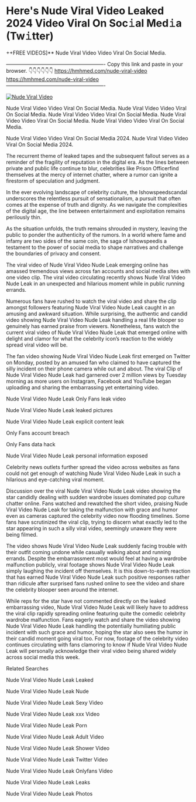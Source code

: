 # Here's Nude Viral Video Leaked 2024 Video Viral On Soc𝚒al Med𝚒a (Tw𝚒tter)

++FREE VIDEOS]** Nude Viral Video Video Viral On Social Media.

———————————————————-
Copy this link and paste in your browser.
👇👇👇👇👇👇
https://hmhmed.com/nude-viral-video
https://hmhmed.com/nude-viral-video
———————————————————-

[![Nude Viral Video](https://i.imgur.com/dJHk4Zq.gif)](https://hmhmed.com/nude-viral-video)

Nude Viral Video Video Viral On Social Media. Nude Viral Video Video Viral On Social Media. Nude Viral Video Video Viral On Social Media. Nude Viral Video Video Viral On Social Media. Nude Viral Video Video Viral On Social Media.

Nude Viral Video Video Viral On Social Media 2024. Nude Viral Video Video Viral On Social Media 2024.

The recurrent theme of leaked tapes and the subsequent fallout serves as a reminder of the fragility of reputation in the digital era. As the lines between private and public life continue to blur, celebrities like Prison Officerfind themselves at the mercy of internet chatter, where a rumor can ignite a firestorm of speculation and judgment.

In the ever evolving landscape of celebrity culture, the Ishowspeedscandal underscores the relentless pursuit of sensationalism, a pursuit that often comes at the expense of truth and dignity. As we navigate the complexities of the digital age, the line between entertainment and exploitation remains perilously thin.

As the situation unfolds, the truth remains shrouded in mystery, leaving the public to ponder the authenticity of the rumors. In a world where fame and infamy are two sides of the same coin, the saga of Ishowspeedis a testament to the power of social media to shape narratives and challenge the boundaries of privacy and consent.

The viral video of Nude Viral Video Nude Leak emerging online has amassed tremendous views across fan accounts and social media sites with one video clip. The viral video circulating recently shows Nude Viral Video Nude Leak in an unexpected and hilarious moment while in public running errands.

Numerous fans have rushed to watch the viral video and share the clip amongst followers featuring Nude Viral Video Nude Leak caught in an amusing and awkward situation. While surprising, the authentic and candid video showing Nude Viral Video Nude Leak handling a real life blooper so genuinely has earned praise from viewers. Nonetheless, fans watch the current viral video of Nude Viral Video Nude Leak that emerged online with delight and clamor for what the celebrity icon’s reaction to the widely spread viral video will be.

The fan video showing Nude Viral Video Nude Leak first emerged on Twitter on Monday, posted by an amused fan who claimed to have captured the silly incident on their phone camera while out and about. The viral Clip of Nude Viral Video Nude Leak had garnered over 2 million views by Tuesday morning as more users on Instagram, Facebook and YouTube began uploading and sharing the embarrassing yet entertaining video.

Nude Viral Video Nude Leak Only Fans leak video

Nude Viral Video Nude Leak leaked pictures

Nude Viral Video Nude Leak explicit content leak

Only Fans account breach

Only Fans data hack

Nude Viral Video Nude Leak personal information exposed

Celebrity news outlets further spread the video across websites as fans could not get enough of watching Nude Viral Video Nude Leak in such a hilarious and eye-catching viral moment.

Discussion over the viral Nude Viral Video Nude Leak video showing the star candidly dealing with sudden wardrobe issues dominated pop culture chatter online. Fans watched and rewatched the short video, praising Nude Viral Video Nude Leak for taking the malfunction with grace and humor even as cameras captured the celebrity video now flooding timelines. Some fans have scrutinized the viral clip, trying to discern what exactly led to the star appearing in such a silly viral video, seemingly unaware they were being filmed.

The video shows Nude Viral Video Nude Leak suddenly facing trouble with their outfit coming undone while casually walking about and running errands. Despite the embarrassment most would feel at having a wardrobe malfunction publicly, viral footage shows Nude Viral Video Nude Leak simply laughing the incident off themselves. It is this down-to-earth reaction that has earned Nude Viral Video Nude Leak such positive responses rather than ridicule after surprised fans rushed online to see the video and share the celebrity blooper seen around the internet.

While reps for the star have not commented directly on the leaked embarrassing video, Nude Viral Video Nude Leak will likely have to address the viral clip rapidly spreading online featuring quite the comedic celebrity wardrobe malfunction. Fans eagerly watch and share the video showing Nude Viral Video Nude Leak handling the potentially humiliating public incident with such grace and humor, hoping the star also sees the humor in their candid moment going viral too. For now, footage of the celebrity video continues circulating with fans clamoring to know if Nude Viral Video Nude Leak will personally acknowledge their viral video being shared widely across social media this week.

Related Searches

Nude Viral Video Nude Leak Leaked

Nude Viral Video Nude Leak Nude

Nude Viral Video Nude Leak Sexy Video

Nude Viral Video Nude Leak xxx Video

Nude Viral Video Nude Leak Porn

Nude Viral Video Nude Leak Adult Video

Nude Viral Video Nude Leak Shower Video

Nude Viral Video Nude Leak Twitter Video

Nude Viral Video Nude Leak Onlyfans Video

Nude Viral Video Nude Leak Leaks

Nude Viral Video Nude Leak Photos